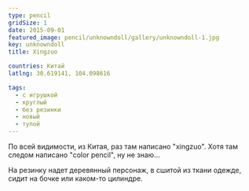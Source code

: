 ```yaml
---
type: pencil
gridSize: 1
date: 2015-09-01
featured_image: pencil/unknowndoll/gallery/unknowndoll-1.jpg
key: unknowndoll
title: Xingzuo

countries: Китай
latlng: 30.619141, 104.098616

tags:
  - с игрушкой
  - круглый
  - без резинки
  - новый
  - тупой
---
```


По всей видимости, из Китая, раз там написано "xingzuo". Хотя там следом написано "color pencil", ну не знаю...

На резинку надет деревянный персонаж, в сшитой из ткани одежде, сидит на бочке или каком-то цилиндре.
